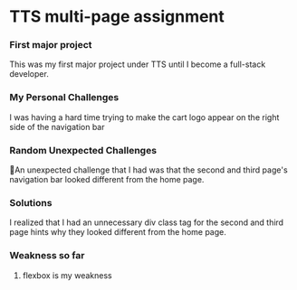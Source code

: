 # TTS multi-page assignment

### First major project
This was my first major project under TTS until I become a full-stack developer. 

### My Personal Challenges
I was having a hard time trying to make the cart logo appear on the right side of the navigation bar

### Random Unexpected Challenges
An unexpected challenge that I had was that the second and third page's navigation bar looked different from the home page.

### Solutions
I realized that I had an unnecessary div class tag for the second and third page hints why they looked different from the home page.

### Weakness so far
1.	flexbox is my weakness





